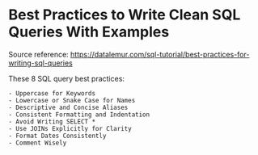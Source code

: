 # Best Practices to Write Clean SQL Queries With Examples
Source reference: <https://datalemur.com/sql-tutorial/best-practices-for-writing-sql-queries>

These 8 SQL query best practices:
```
- Uppercase for Keywords
- Lowercase or Snake Case for Names
- Descriptive and Concise Aliases
- Consistent Formatting and Indentation
- Avoid Writing SELECT *
- Use JOINs Explicitly for Clarity
- Format Dates Consistently
- Comment Wisely
```